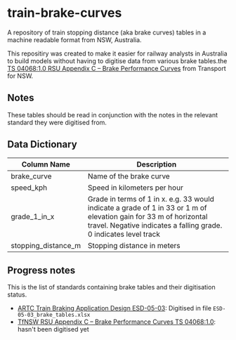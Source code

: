 # train-brake-curves
A repository of train stopping distance (aka brake curves) tables in a machine readable format from NSW, Australia.

This repositiry was created to make it easier for railway analysts in Australia to build models without having to digitise data from various brake tables.the [TS 04068:1.0 RSU Appendix C – Brake Performance Curves](https://www.transport.nsw.gov.au/system/files?file=media/asa_standards/2022/ts-04068-1.0.pdf) from Transport for NSW.

## Notes
These tables should be read in conjunction with the notes in the relevant standard they were digitised from.

## Data Dictionary
| Column Name 	| Description 	|  
|---	|---	|
|brake_curve	| Name of the brake curve	|
| speed_kph 	| Speed in kilometers per hour 	|
| grade_1_in_x 	| Grade in terms of 1 in x. e.g. 33 would indicate a grade of 1 in 33 or 1 m of elevation gain for 33 m of horizontal travel. Negative indicates a falling grade. 0 indicates level track| 
| stopping_distance_m 	| Stopping distance in meters 	|

## Progress notes

This is the list of standards containing brake tables and their digitisation status.

- [ARTC Train Braking Application Design ESD-05-03](https://extranet.artc.com.au/docs/eng/signal/procedures/design/ESD-05-03.pdf): Digitised in file `ESD-05-03_brake_tables.xlsx`
- [TfNSW RSU Appendix C – Brake Performance Curves TS 04068:1.0](https://www.transport.nsw.gov.au/system/files?file=media/asa_standards/2022/ts-04068-1.0.pdf): hasn't been digitised yet
